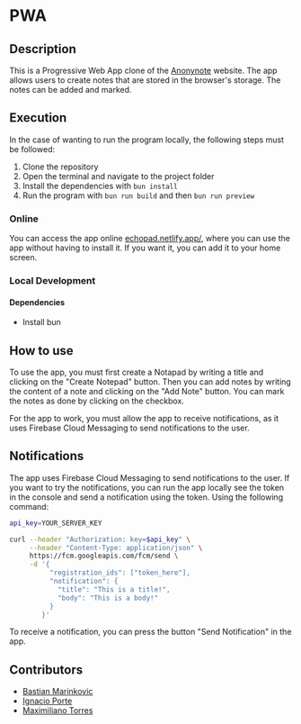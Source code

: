 # PWA

## Description
This is a Progressive Web App clone of the [Anonynote](https://anonynote.org/) website. The app allows users to create notes that are stored in the browser's storage. The notes can be added and marked.

## Execution

In the case of wanting to run the program locally, the following steps must be followed:

1. Clone the repository
2. Open the terminal and navigate to the project folder
3. Install the dependencies with `bun install`
4. Run the program with `bun run build` and then `bun run preview`

### Online
You can access the app online [echopad.netlify.app/](echopad.netlify.app/), where you can use the app without having to install it. If you want it, you can add it to your home screen.

### Local Development
#### Dependencies

- Install bun


## How to use

To use the app, you must first create a Notapad by writing a title and clicking on the "Create Notepad" button. Then you can add notes by writing the content of a note and clicking on the "Add Note" button. You can mark the notes as done by clicking on the checkbox.

For the app to work, you must allow the app to receive notifications, as it uses Firebase Cloud Messaging to send notifications to the user.

## Notifications
The app uses Firebase Cloud Messaging to send notifications to the user. If you want to try the notifications, you can run the app locally see the token in the console and send a notification using the token. Using the following command:

```bash
api_key=YOUR_SERVER_KEY

curl --header "Authorization: key=$api_key" \
     --header "Content-Type: application/json" \
     https://fcm.googleapis.com/fcm/send \
     -d '{
          "registration_ids": ["token_here"],
          "notification": {
            "title": "This is a title!",
            "body": "This is a body!"
          }
        }'
```

To receive a notification, you can press the button "Send Notification" in the app.

## Contributors

- [Bastian Marinkovic](https://github.com/BMarink512/)
- [Ignacio Porte](https://github.com/IgnacioPorte)
- [Maximiliano Torres](https://github.com/Maxi1805)
